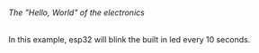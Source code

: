 ###### The "Hello, World" of the electronics

In this example, esp32 will blink the built in led every 10 seconds.
